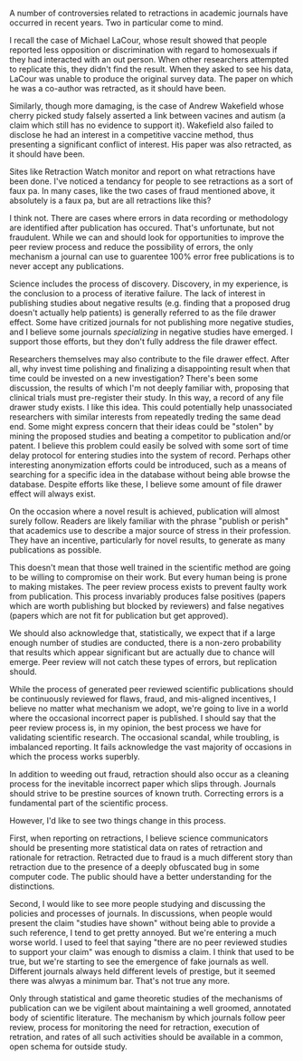 A number of controversies related to retractions in academic journals have occurred in recent years.  Two in particular come to mind.

I recall the case of Michael LaCour, whose result showed that people reported less opposition or discrimination with regard to homosexuals if they had interacted with an out person.  When other researchers attempted to replicate this, they didn't find the result.  When they asked to see his data, LaCour was unable to produce the original survey data.  The paper on which he was a co-author was retracted, as it should have been.

Similarly, though more damaging, is the case of Andrew Wakefield whose cherry picked study falsely asserted a link between vacines and autism (a claim which still has no evidence to support it).  Wakefield also failed to disclose he had an interest in a competitive vaccine method, thus presenting a significant conflict of interest.  His paper was also retracted, as it should have been.

Sites like Retraction Watch monitor and report on what retractions have been done.  I've noticed a tendancy for people to see retractions as a sort of faux pa.  In many cases, like the two cases of fraud mentioned above, it absolutely is a faux pa, but are all retractions like this?

I think not.  There are cases where errors in data recording or methodology are identified after publication has occured.  That's unfortunate, but not fraudulent.  While we can and should look for opportunities to improve the peer review process and reduce the possibility of errors, the only mechanism a journal can use to guarentee 100% error free publications is to never accept any publications.

Science includes the process of discovery.  Discovery, in my experience, is the conclusion to a process of iterative failure.  The lack of interest in publishing studies about negative results (e.g. finding that a proposed drug doesn't actually help patients) is generally referred to as the file drawer effect.  Some have critized journals for not publishing more negative studies, and I believe some journals *specializing* in negative studies have emerged.  I support those efforts, but they don't fully address the file drawer effect.

Researchers themselves may also contribute to the file drawer effect.  After all, why invest time polishing and finalizing a disappointing result when that time could be invested on a new investigation?  There's been some discussion, the results of which I'm not deeply familiar with, proposing that clinical trials must pre-register their study.  In this way, a record of any file drawer study exists.  I like this idea.  This could potentially help unassociated researchers with similar interests from repeatedly treding the same dead end.  Some might express concern that their ideas could be "stolen" by mining the proposed studies and beating a competitor to publication and/or patent.  I believe this problem could easily be solved with some sort of time delay protocol for entering studies into the system of record.  Perhaps other interesting anonymization efforts could be introduced, such as a means of searching for a specific idea in the database without being able browse the database.  Despite efforts like these, I believe some amount of file drawer effect will always exist.

On the occasion where a novel result is achieved, publication will almost surely follow.  Readers are likely familiar with the phrase "publish or perish" that academics use to describe a major source of stress in their profession.  They have an incentive, particularly for novel results, to generate as many publications as possible.

This doesn't mean that those well trained in the scientific method are going to be willing to compromise on their work.  But every human being is prone to making mistakes.  The peer review process exists to prevent faulty work from publication.  This process invariably produces false positives (papers which are worth publishing but blocked by reviewers) and false negatives (papers which are not fit for publication but get approved).

We should also acknowledge that, statistically, we expect that if a large enough number of studies are conducted, there is a non-zero probability that results which appear significant but are actually due to chance will emerge.  Peer review will not catch these types of errors, but replication should.

While the process of generated peer reviewed scientific publications should be continuously reviewed for flaws, fraud, and mis-aligned incentives, I believe no matter what mechanism we adopt, we're going to live in a world where the occasional incorrect paper is published.  I should say that the peer review process is, in my opinion, the best process we have for validating scientific research.  The occasional scandal, while troubling, is imbalanced reporting.  It fails acknowledge the vast majority of occasions in which the process works superbly.

In addition to weeding out fraud, retraction should also occur as a cleaning process for the inevitable incorrect paper which slips through.  Journals should strive to be prestine sources of known truth.  Correcting errors is a fundamental part of the scientific process.

However, I'd like to see two things change in this process.

First, when reporting on retractions, I believe science communicators should be presenting more statistical data on rates of retraction and rationale for retraction.  Retracted due to fraud is a much different story than retraction due to the presence of a deeply obfuscated bug in some computer code.  The public should have a better understanding for the distinctions.

Second, I would like to see more people studying and discussing the policies and processes of journals.  In discussions, when people would present the claim "studies have shown" without being able to provide a such reference, I tend to get pretty annoyed.  But we're entering a much worse world.  I used to feel that saying "there are no peer reviewed studies to support your claim" was enough to dismiss a claim.  I think that used to be true, but we're starting to see the emergence of fake journals as well.  Different journals always held different levels of prestige, but it seemed there was alwyas a minimum bar.  That's not true any more.

Only through statistical and game theoretic studies of the mechanisms of publication can we be vigilent about maintaining a well groomed, annotated body of scientific literature.  The mechanism by which journals follow peer review, process for monitoring the need for retraction, execution of retration, and rates of all such activities should be available in a common, open schema for outside study.
